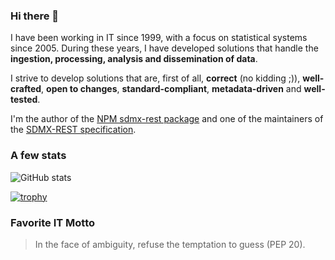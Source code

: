 ### Hi there 👋

I have been working in IT since 1999, with a focus on statistical systems since 2005. During these years, I have developed solutions that handle the **ingestion, processing, analysis and dissemination of data**. 

I strive to develop solutions that are, first of all, **correct** (no kidding ;)), **well-crafted**, **open to changes**, **standard-compliant**, **metadata-driven** and **well-tested**.

I'm the author of the [NPM sdmx-rest package](https://www.npmjs.com/package/sdmx-rest) and one of the maintainers of the [SDMX-REST specification](https://github.com/sdmx-twg/sdmx-rest).

### A few stats

![GitHub stats](https://github-readme-stats.vercel.app/api?username=sosna&show_icons=true&hide_border=true&theme=vue&hide_title=true)

[![trophy](https://github-profile-trophy.vercel.app/?username=sosna)](https://github.com/ryo-ma/github-profile-trophy)

### Favorite IT Motto

> In the face of ambiguity, refuse the temptation to guess (PEP 20).
